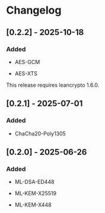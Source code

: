 # Changelog

## [0.2.2] - 2025-10-18

### Added

* AES-GCM

* AES-XTS

This release requires leancrypto 1.6.0.

## [0.2.1] - 2025-07-01

### Added

* ChaCha20-Poly1305

## [0.2.0] - 2025-06-26

### Added

* ML-DSA-ED448

* ML-KEM-X25519

* ML-KEM-X448

